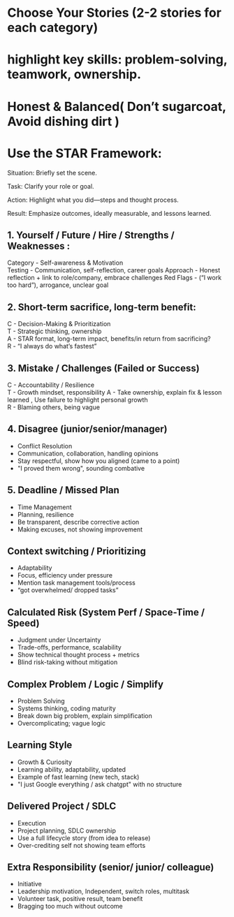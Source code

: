 # Choose Your Stories (2-2 stories for each category)
# highlight key skills: problem‑solving, teamwork, ownership.
# Honest & Balanced( Don’t sugarcoat, Avoid dishing dirt )
# Use the STAR Framework:
Situation: Briefly set the scene.

Task: Clarify your role or goal.

Action: Highlight what you did—steps and thought process.

Result: Emphasize outcomes, ideally measurable, and lessons learned.

## 1.  Yourself / Future / Hire / Strengths / Weaknesses :
Category	- Self-awareness & Motivation	
Testing	    - Communication, self-reflection, career goals
Approach	- Honest reflection + link to role/company, embrace challenges
Red Flags   -  (“I work too hard”), arrogance, unclear goal


## 2. Short-term sacrifice, long-term benefit:
C - Decision-Making & Prioritization	
T - Strategic thinking, ownership	
A - STAR format, long-term impact, benefits/in return from sacrificing? 	
R - “I always do what’s fastest” 

## 3. Mistake / Challenges (Failed or Success)
C - Accountability	/ Resilience	
T - Growth mindset, responsibility
A - Take ownership, explain fix & lesson learned , Use failure to highlight personal growth		
R - Blaming others, being vague

## 4. Disagree (junior/senior/manager)	
- Conflict Resolution	
- Communication, collaboration, handling opinions	
- Stay respectful, show how you aligned	(came to a point)
- "I proved them wrong", sounding combative

## 5. Deadline / Missed Plan	
- Time Management	
- Planning, resilience	
- Be transparent, describe corrective action	
- Making excuses, not showing improvement

## Context switching / Prioritizing	
- Adaptability	
- Focus, efficiency under pressure	
- Mention task management tools/process	
- “got overwhelmed/ dropped tasks”

## Calculated Risk (System Perf / Space-Time / Speed)	
- Judgment under Uncertainty	
- Trade-offs, performance, scalability	
- Show technical thought process + metrics	
- Blind risk-taking without mitigation

## Complex Problem / Logic / Simplify	
- Problem Solving	
- Systems thinking, coding maturity	
- Break down big problem, explain simplification	
- Overcomplicating; vague logic

## Learning Style	
- Growth & Curiosity 	
- Learning ability, adaptability, updated 	
- Example of fast learning (new tech, stack)	
- "I just Google everything / ask chatgpt" with no structure

## Delivered Project / SDLC	
- Execution	
- Project planning, SDLC ownership	
- Use a full lifecycle story (from idea to release)	
- Over-crediting self not showing  team efforts

## Extra Responsibility	(senior/ junior/ colleague)
- Initiative	
- Leadership motivation, Independent, switch roles, multitask	
- Volunteer task, positive result, team benefit	
- Bragging too much without outcome
